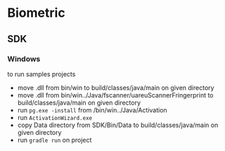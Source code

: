 # Biometric

## SDK

### Windows

to run samples projects
- move .dll from bin/win to build/classes/java/main on given directory
- move .dll from bin/win../Java/fscanner/uareuScannerFringerprint to build/classes/java/main on given directory
- run `pg.exe -install` from /bin/win../Java/Activation
- run `ActivationWizard.exe`
- copy Data directory from SDK/Bin/Data to build/classes/java/main on given directory
- run `gradle run` on project